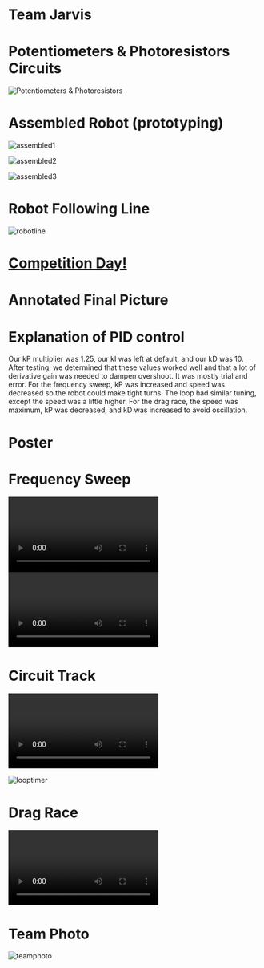 # Team Jarvis

# Potentiometers & Photoresistors Circuits

![Potentiometers & Photoresistors](pp.jpeg)

# Assembled Robot (prototyping)

![assembled1](assembled-1.jpg)

![assembled2](assembled-2.jpg)

![assembled3](assembled-3.jpg)

# Robot Following Line

![robotline](rl.gif)

# <ins>Competition Day!</ins>

# Annotated Final Picture

# Explanation of PID control

Our kP multiplier was 1.25, our kI was left at default, and our kD was 10. After testing, we determined that these values worked well and that a lot of derivative gain was needed to dampen overshoot. It was mostly trial and error. For the frequency sweep, kP was increased and speed was decreased so the robot could make tight turns. The loop had similar tuning, except the speed was a little higher. For the drag race, the speed was maximum, kP was decreased, and kD was increased to avoid oscillation. 

# Poster

# Frequency Sweep

<video src="https://user-images.githubusercontent.com/126359456/226070180-9dd40859-a438-4ed5-b01d-64993f7dc49c.mp4" controls="controls" style="max-width: 730px;">
</video>


<video src="https://user-images.githubusercontent.com/126359456/226070675-2a877769-b52d-4101-af54-5631585131a9.mp4" controls="controls" style="max-width: 730px;">
</video>

# Circuit Track

<video src="https://user-images.githubusercontent.com/126359456/226070400-01f0ed60-f700-49e4-8630-7d07df9316c7.mp4" controls="controls" style="max-width: 730px;">
</video>

![looptimer](looptime.jpg)


# Drag Race


<video src="https://user-images.githubusercontent.com/126359456/226069871-134a0518-dd51-4152-b834-98166fad6d2d.mov" controls="controls" style="max-width: 730px;">
</video>


# Team Photo

![teamphoto](IMG_2538.jpeg)

